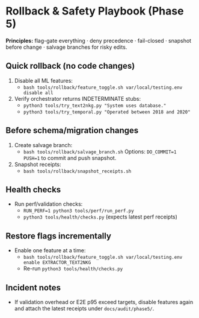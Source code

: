 # Rollback & Safety Playbook (Phase 5)

**Principles:** flag-gate everything · deny precedence · fail-closed · snapshot before change · salvage branches for risky edits.

## Quick rollback (no code changes)
1. Disable all ML features:
   - `bash tools/rollback/feature_toggle.sh var/local/testing.env disable all`
2. Verify orchestrator returns INDETERMINATE stubs:
   - `python3 tools/try_text2nkg.py "System uses database."`
   - `python3 tools/try_temporal.py "Operated between 2018 and 2020"`

## Before schema/migration changes
1. Create salvage branch:
   - `bash tools/rollback/salvage_branch.sh`
     Options: `DO_COMMIT=1 PUSH=1` to commit and push snapshot.
2. Snapshot receipts:
   - `bash tools/rollback/snapshot_receipts.sh`

## Health checks
- Run perf/validation checks:
  - `RUN_PERF=1 python3 tools/perf/run_perf.py`
  - `python3 tools/health/checks.py` (expects latest perf receipts)

## Restore flags incrementally
- Enable one feature at a time:
  - `bash tools/rollback/feature_toggle.sh var/local/testing.env enable EXTRACTOR_TEXT2NKG`
  - Re-run `python3 tools/health/checks.py`

## Incident notes
- If validation overhead or E2E p95 exceed targets, disable features again and attach the latest receipts under `docs/audit/phase5/`.
